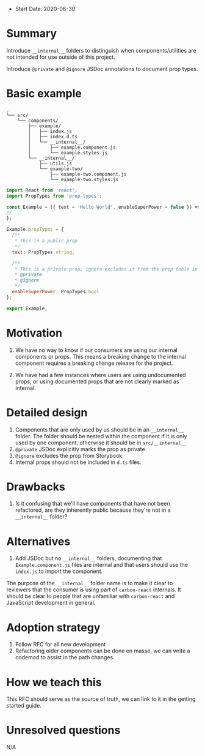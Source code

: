 - Start Date: 2020-06-30

# Summary

Introduce `__internal__` folders to distinguish when components/utilities are not intended for use outside of this project.

Introduce `@private` and `@ignore` JSDoc annotations to document prop types.

# Basic example
```
.
└── src/
    └── components/
        ├── example/
        │   ├── index.js
        │   ├── index.d.ts
        │   └── __internal__/
        │       ├── example.component.js
        │       └── example.styles.js
        └── __internal__/
            ├── utils.js
            └── example-two/
                ├── example-two.component.js
                └── example-two.styles.js
```

```js
import React from 'react';
import PropTypes from 'prop-types';

const Example = ({ text = 'Hello World', enableSuperPower = false }) => {
// ...
};

Example.propTypes = {
  /**
   * This is a public prop
   */
  text: PropTypes.string,

  /**
   * This is a private prop, ignore excludes it from the prop table in storybook
   * @private
   * @ignore
   */
  enableSuperPower: PropTypes.bool
};

export Example;
```

# Motivation

1. We have no way to know if our consumers are using our internal components or props. This means a breaking change to the internal component requires a breaking change release for the project.

1. We have had a few instances where users are using undocumented props, or using documented props that are not clearly marked as internal.

# Detailed design

1. Components that are only used by us should be in an `__internal__` folder. The folder should be nested within the component if it is only used by one component, otherwise it should be in `src/__internal__`
1. `@private` JSDoc explicitly marks the prop as private
1. `@ignore` excludes the prop from Storybook.
1. Internal props should not be included in `d.ts` files.

# Drawbacks

1. Is it confusing that we'll have components that have not been refactored, are they inherently public because they're not in a `__internal__` folder?

# Alternatives

1. Add JSDoc but no `__internal__` folders, documenting that `Example.component.js` files are internal and that users should use the `index.js` to import the component.

The purpose of the `__internal__` folder name is to make it clear to reviewers that the consumer is using part of `carbon-react` internals. It should be clear to people that are unfamiliar with `carbon-react` and JavaScript development in general.

# Adoption strategy

1. Follow RFC for all new development
1. Refactoring older components can be done en masse, we can write a codemod to assist in the path changes.

# How we teach this

This RFC should serve as the source of truth, we can link to it in the getting started guide.

# Unresolved questions

N/A
